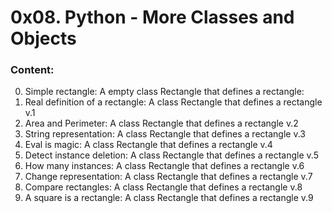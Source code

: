 # 0x08. Python - More Classes and Objects

### Content:

0. Simple rectangle: A empty class Rectangle that defines a rectangle:
1. Real definition of a rectangle: A class Rectangle that defines a rectangle v.1
2. Area and Perimeter: A class Rectangle that defines a rectangle v.2
3. String representation: A class Rectangle that defines a rectangle v.3
4. Eval is magic: A class Rectangle that defines a rectangle v.4
5. Detect instance deletion: A class Rectangle that defines a rectangle v.5
6. How many instances: A class Rectangle that defines a rectangle v.6
7. Change representation: A class Rectangle that defines a rectangle v.7
8. Compare rectangles: A class Rectangle that defines a rectangle v.8
9. A square is a rectangle: A class Rectangle that defines a rectangle v.9
